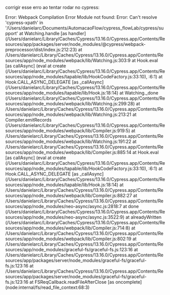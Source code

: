 corrigir esse erro ao tentar rodar no cypress:

Error: Webpack Compilation Error
Module not found: Error: Can't resolve 'cypress-xpath' in '/Users/danielarc/Documents/AutomacaoFlow/cypress_flowLab/cypress/support'
    at Watching.handle [as handler] (/Users/danielarc/Library/Caches/Cypress/13.16.0/Cypress.app/Contents/Resources/app/packages/server/node_modules/@cypress/webpack-preprocessor/dist/index.js:212:23)
    at /Users/danielarc/Library/Caches/Cypress/13.16.0/Cypress.app/Contents/Resources/app/node_modules/webpack/lib/Watching.js:303:9
    at Hook.eval [as callAsync] (eval at create (/Users/danielarc/Library/Caches/Cypress/13.16.0/Cypress.app/Contents/Resources/app/node_modules/tapable/lib/HookCodeFactory.js:33:10), <anonymous>:6:1)
    at Hook.CALL_ASYNC_DELEGATE [as _callAsync] (/Users/danielarc/Library/Caches/Cypress/13.16.0/Cypress.app/Contents/Resources/app/node_modules/tapable/lib/Hook.js:18:14)
    at Watching._done (/Users/danielarc/Library/Caches/Cypress/13.16.0/Cypress.app/Contents/Resources/app/node_modules/webpack/lib/Watching.js:299:28)
    at /Users/danielarc/Library/Caches/Cypress/13.16.0/Cypress.app/Contents/Resources/app/node_modules/webpack/lib/Watching.js:213:21
    at Compiler.emitRecords (/Users/danielarc/Library/Caches/Cypress/13.16.0/Cypress.app/Contents/Resources/app/node_modules/webpack/lib/Compiler.js:919:5)
    at /Users/danielarc/Library/Caches/Cypress/13.16.0/Cypress.app/Contents/Resources/app/node_modules/webpack/lib/Watching.js:191:22
    at /Users/danielarc/Library/Caches/Cypress/13.16.0/Cypress.app/Contents/Resources/app/node_modules/webpack/lib/Compiler.js:885:14
    at Hook.eval [as callAsync] (eval at create (/Users/danielarc/Library/Caches/Cypress/13.16.0/Cypress.app/Contents/Resources/app/node_modules/tapable/lib/HookCodeFactory.js:33:10), <anonymous>:6:1)
    at Hook.CALL_ASYNC_DELEGATE [as _callAsync] (/Users/danielarc/Library/Caches/Cypress/13.16.0/Cypress.app/Contents/Resources/app/node_modules/tapable/lib/Hook.js:18:14)
    at /Users/danielarc/Library/Caches/Cypress/13.16.0/Cypress.app/Contents/Resources/app/node_modules/webpack/lib/Compiler.js:882:27
    at /Users/danielarc/Library/Caches/Cypress/13.16.0/Cypress.app/Contents/Resources/app/node_modules/neo-async/async.js:2818:7
    at done (/Users/danielarc/Library/Caches/Cypress/13.16.0/Cypress.app/Contents/Resources/app/node_modules/neo-async/async.js:3522:9)
    at alreadyWritten (/Users/danielarc/Library/Caches/Cypress/13.16.0/Cypress.app/Contents/Resources/app/node_modules/webpack/lib/Compiler.js:714:8)
    at /Users/danielarc/Library/Caches/Cypress/13.16.0/Cypress.app/Contents/Resources/app/node_modules/webpack/lib/Compiler.js:802:19
    at /Users/danielarc/Library/Caches/Cypress/13.16.0/Cypress.app/Contents/Resources/app/node_modules/graceful-fs/graceful-fs.js:123:16
    at /Users/danielarc/Library/Caches/Cypress/13.16.0/Cypress.app/Contents/Resources/app/packages/server/node_modules/graceful-fs/graceful-fs.js:123:16
    at /Users/danielarc/Library/Caches/Cypress/13.16.0/Cypress.app/Contents/Resources/app/packages/server/node_modules/graceful-fs/graceful-fs.js:123:16
    at FSReqCallback.readFileAfterClose [as oncomplete] (node:internal/fs/read_file_context:68:3)